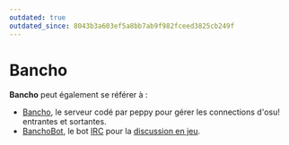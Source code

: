 ```yaml
---
outdated: true
outdated_since: 8043b3a603ef5a8bb7ab9f982fceed3825cb249f
---
```


# Bancho

**Bancho** peut également se référer à :

- [Bancho](/wiki/Bancho_(server)), le serveur codé par peppy pour gérer les connections d'osu! entrantes et sortantes.
- [BanchoBot](/wiki/BanchoBot), le bot [IRC](/wiki/Internet_Relay_Chat) pour la [discussion en jeu](/wiki/Chat_Console).
